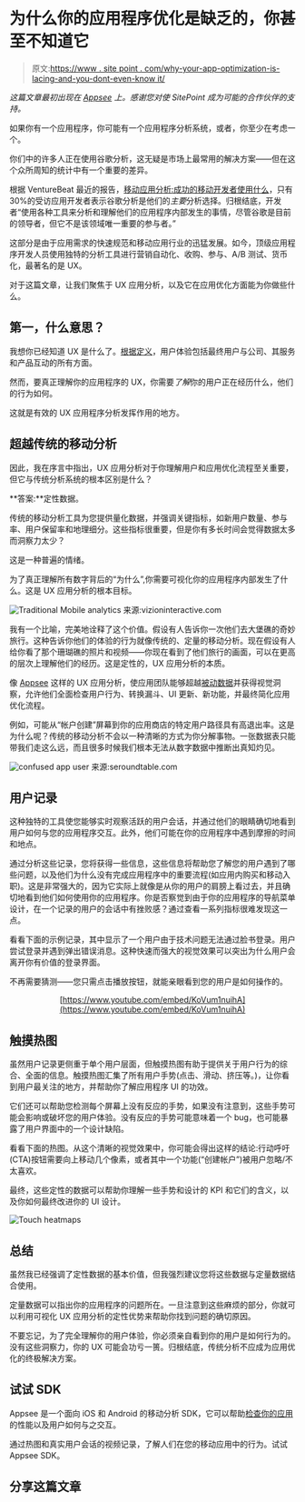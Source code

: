 # 为什么你的应用程序优化是缺乏的，你甚至不知道它

> 原文:[https://www . site point . com/why-your-app-optimization-is-lacing-and-you-dont-even-know it/](https://www.sitepoint.com/why-your-app-optimization-is-lacking-and-you-dont-even-know-it/)

*这篇文章最初出现在 [Appsee](https://pm.appsee.com/2016/04/18/why-your-app-optimization-is-lacking-and-you-dont-even-know-it/) 上。感谢您对使 SitePoint 成为可能的合作伙伴的支持。*

如果你有一个应用程序，你可能有一个应用程序分析系统，或者，你至少在考虑一个。

你们中的许多人正在使用谷歌分析，这无疑是市场上最常用的解决方案——但在这个众所周知的统计中有一个重要的差异。

根据 VentureBeat 最近的报告，[移动应用分析:成功的移动开发者使用什么](http://insight.venturebeat.com/report/mobile-app-analytics-what-winning-mobile-developers-use)，只有 30%的受访应用开发者表示谷歌分析是他们的*主要*分析选择。归根结底，开发者“使用各种工具来分析和理解他们的应用程序内部发生的事情，尽管谷歌是目前的领导者，但它不是该领域唯一重要的参与者。”

这部分是由于应用需求的快速规范和移动应用行业的迅猛发展。如今，顶级应用程序开发人员使用独特的分析工具进行营销自动化、收购、参与、A/B 测试、货币化，最著名的是 UX。

对于这篇文章，让我们聚焦于 UX 应用分析，以及它在应用优化方面能为你做些什么。

## 第一，什么意思？

我想你已经知道 UX 是什么了。[根据定义](https://www.nngroup.com/articles/definition-user-experience/)，用户体验包括最终用户与公司、其服务和产品互动的所有方面。

然而，要真正理解你的应用程序的 UX，你需要*了解*你的用户正在经历什么，他们的行为如何。

这就是有效的 UX 应用程序分析发挥作用的地方。

## 超越传统的移动分析

因此，我在序言中指出，UX 应用分析对于你理解用户和应用优化流程至关重要，但它与传统分析系统的根本区别是什么？

**答案:**定性数据。

传统的移动分析工具为您提供量化数据，并强调关键指标，如新用户数量、参与率、用户保留率和地理细分。这些指标很重要，但是你有多长时间会觉得数据太多而洞察力太少？

这是一种普遍的情绪。

为了真正理解所有数字背后的“为什么”,你需要可视化你的应用程序内部发生了什么。这是 UX 应用分析的根本目标。

![Traditional Mobile analytics](../Images/14c6c408d6e9ccf3dd0e87c37d472951.png)
来源:vizioninteractive.com

我有一个比喻，完美地诠释了这个价值。假设有人告诉你一次他们去大堡礁的奇妙旅行。这种告诉你他们的体验的行为就像传统的、定量的移动分析。现在假设有人给你看了那个珊瑚礁的照片和视频——你现在看到了他们旅行的画面，可以在更高的层次上理解他们的经历。这是定性的，UX 应用分析的本质。

像 [Appsee](https://www.appsee.com/?cpnid=701b0000000WaoL&utm_source=sitepoint&utm_medium=onsite&utm_campaign=appseecpl&utm_content=appoptimization) 这样的 UX 应用分析，使应用团队能够超越[被动数据](http://www.searchenginepeople.com/blog/16042-ux-px-design.html)并获得视觉洞察，允许他们全面检查用户行为、转换漏斗、UI 更新、新功能，并最终简化应用优化流程。

例如，可能从“帐户创建”屏幕到你的应用商店的特定用户路径具有高退出率。这是为什么呢？传统的移动分析不会以一种清晰的方式为你分解事物。一张数据表只能带我们走这么远，而且很多时候我们根本无法从数字数据中推断出真知灼见。

![confused app user](../Images/9df6124bc10ce9fb15edc2f49dd4542b.png)
来源:seroundtable.com

## 用户记录

这种独特的工具使您能够实时观察活跃的用户会话，并通过他们的眼睛确切地看到用户如何与您的应用程序交互。此外，他们可能在你的应用程序中遇到摩擦的时间和地点。

通过分析这些记录，您将获得一些信息，这些信息将帮助您了解您的用户遇到了哪些问题，以及他们为什么没有完成应用程序中的重要流程(如应用内购买和移动入职)。这是非常强大的，因为它实际上就像是从你的用户的肩膀上看过去，并且确切地看到他们如何使用你的应用程序。你是否察觉到由于你的应用程序的导航菜单设计，在一个记录的用户的会话中有挫败感？通过查看一系列指标很难发现这一点。

看看下面的示例记录，其中显示了一个用户由于技术问题无法通过脸书登录。用户尝试登录并遇到弹出错误消息。这种快速而强大的视觉效果可以突出为什么用户会离开你有价值的登录界面。

不再需要猜测——您只需点击播放按钮，就能亲眼看到您的用户是如何操作的。

<center>

[https://www.youtube.com/embed/KoVum1nuihA](https://www.youtube.com/embed/KoVum1nuihA)

</center>

## 触摸热图

虽然用户记录更侧重于单个用户层面，但触摸热图有助于提供关于用户行为的综合、全面的信息。触摸热图汇集了所有用户手势(点击、滑动、挤压等。)，让你看到用户最关注的地方，并帮助你了解应用程序 UI 的功效。

它们还可以帮助您检测每个屏幕上没有反应的手势，如果没有注意到，这些手势可能会影响或破坏您的用户体验。没有反应的手势可能意味着一个 bug，也可能暴露了用户界面中的一个设计缺陷。

看看下面的热图。从这个清晰的视觉效果中，你可能会得出这样的结论:行动呼吁(CTA)按钮需要向上移动几个像素，或者其中一个功能(“创建帐户”)被用户忽略/不太喜欢。

最终，这些定性的数据可以帮助你理解一些手势和设计的 KPI 和它们的含义，以及你如何最终改进你的 UI 设计。

![Touch heatmaps](../Images/bde5fbef1c757ab8ec7422147ccaf8f2.png)

## 总结

虽然我已经强调了定性数据的基本价值，但我强烈建议您将这些数据与定量数据结合使用。

定量数据可以指出你的应用程序的问题所在。一旦注意到这些麻烦的部分，你就可以利用可视化 UX 应用分析的定性优势来帮助你找到问题的确切原因。

不要忘记，为了完全理解你的用户体验，你必须亲自看到你的用户是如何行为的。没有这些洞察力，你的 UX 可能会功亏一篑。归根结底，传统分析不应成为应用优化的终极解决方案。

## 试试 SDK

Appsee 是一个面向 iOS 和 Android 的移动分析 SDK，它可以帮助[检查你的应用](https://www.appsee.com/?cpnid=701b0000000WaoL&utm_source=sitepoint&utm_medium=onsite&utm_campaign=appseecpl&utm_content=appoptimization)的性能以及用户如何与之交互。

通过热图和真实用户会话的视频记录，了解人们在您的移动应用中的行为。试试 Appsee SDK。

## 分享这篇文章